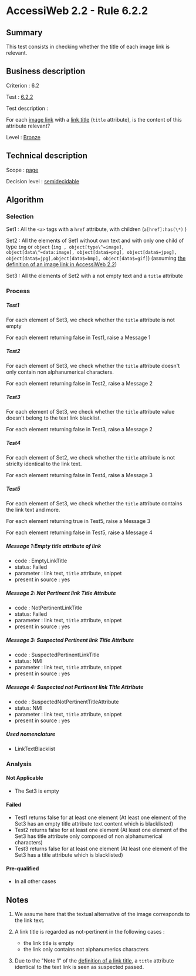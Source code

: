 # AccessiWeb 2.2 - Rule 6.2.2

## Summary

This test consists in checking whether the title of each image link is relevant.

## Business description

Criterion : 6.2

Test : [6.2.2](http://accessiweb.org/index.php/accessiweb-22-english-version.html#test-6-2-2)

Test description :

For each [image link](index.php/glossary-76.html#mLienImage) with a [link title](index.php/glossary-76.html#mTitreLien) (`title` attribute), is the content of this attribute relevant?

Level : [Bronze](/en/category/rules-design/accessiweb-11/level/bronze)

## Technical description

Scope : [page](/en/category/rules-design/accessiweb-11/scope/page)

Decision level :
[semidecidable](/en/category/rules-design/accessiweb-11/decision-level/semidecidable)

## Algorithm

### Selection

Set1 : All the `<a>` tags with a `href` attribute, with children (`a[href]:has(\*)` )

Set2 : All the elements of Set1 without own text and with only one child of type `img` or `object` (`img , object[type\^=image], object[data\^=data:image], object[data$=png], object[data$=jpeg], object[data$=jpg],object[data$=bmp], object[data$=gif]`) (assuming [the definition of an image link in AccessiWeb 2.2](http://accessiweb.org/index.php/glossary-76.html#mLienImage))

Set3 : All the elements of Set2 with a not empty text and a `title` attribute

### Process

##### Test1

For each element of Set3, we check whether the `title` attribute is not empty

For each element returning false in Test1, raise a Message 1

##### Test2

For each element of Set3, we check whether the `title` attribute doesn't only contain non alphanumerical characters.

For each element returning false in Test2, raise a Message 2

##### Test3

For each element of Set3, we check whether the `title` attribute value doesn't belong to the text link blacklist.

For each element returning false in Test3, raise a Message 2

##### Test4

For each element of Set2, we check whether the `title` attribute is not striclty identical to the link text.

For each element returning false in Test4, raise a Message 3

##### Test5

For each element of Set3, we check whether the `title` attribute contains the link text and more.

For each element returning true in Test5, raise a Message 3

For each element returning false in Test5, raise a Message 4

##### Message 1:Empty title attribute of link

-   code : EmptyLinkTitle
-   status: Failed
-   parameter : link text, `title` attribute, snippet
-   present in source : yes

##### Message 2: Not Pertinent link Title Attribute

-   code : NotPertinentLinkTitle
-   status: Failed
-   parameter : link text, `title` attribute, snippet
-   present in source : yes

##### Message 3: Suspected Pertinent link Title Attribute

-   code : SuspectedPertinentLinkTitle
-   status: NMI
-   parameter : link text, `title` attribute, snippet
-   present in source : yes

##### Message 4: Suspected not Pertinent link Title Attribute

-   code : SuspectedNotPertinentTitleAttribute
-   status: NMI
-   parameter : link text, `title` attribute, snippet
-   present in source : yes

##### Used nomenclature

-   LinkTextBlacklist

### Analysis

#### Not Applicable

-   The Set3 is empty

#### Failed

-   Test1 returns false for at least one element (At least one element of the Set3 has an empty title attribute text content which is blacklisted)
-   Test2 returns false for at least one element (At least one element of the Set3 has title attribute only composed of non alphanumerical characters)
-   Test3 returns false for at least one element (At least one element of the Set3 has a title attribute which is blacklisted)

#### Pre-qualified

-   In all other cases

## Notes

1.  We assume here that the textual alternative of the image corresponds to the link text.
2.  A link title is regarded as not-pertinent in the following cases : 
    -   the link title is empty
    -   the link only contains not alphanumerics characters

3.  Due to the "Note 1" of the [definition of a link title](http://accessiweb.org/index.php/glossary-76.html#mTitreLien), a `title` attribute identical to the text link is seen as suspected passed.

